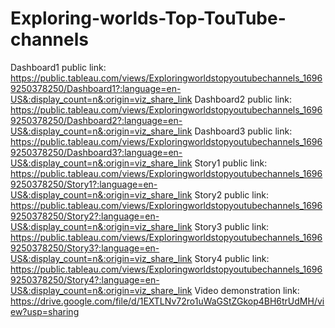 # Exploring-worlds-Top-TouTube-channels

Dashboard1 public link: https://public.tableau.com/views/Exploringworldstopyoutubechannels_16969250378250/Dashboard1?:language=en-US&:display_count=n&:origin=viz_share_link
Dashboard2 public link: https://public.tableau.com/views/Exploringworldstopyoutubechannels_16969250378250/Dashboard2?:language=en-US&:display_count=n&:origin=viz_share_link
Dashboard3 public link: https://public.tableau.com/views/Exploringworldstopyoutubechannels_16969250378250/Dashboard3?:language=en-US&:display_count=n&:origin=viz_share_link
Story1 public link: https://public.tableau.com/views/Exploringworldstopyoutubechannels_16969250378250/Story1?:language=en-US&:display_count=n&:origin=viz_share_link
Story2 public link: https://public.tableau.com/views/Exploringworldstopyoutubechannels_16969250378250/Story2?:language=en-US&:display_count=n&:origin=viz_share_link
Story3 public link: https://public.tableau.com/views/Exploringworldstopyoutubechannels_16969250378250/Story3?:language=en-US&:display_count=n&:origin=viz_share_link
Story4 public link: https://public.tableau.com/views/Exploringworldstopyoutubechannels_16969250378250/Story4?:language=en-US&:display_count=n&:origin=viz_share_link
Video demonstration link: https://drive.google.com/file/d/1EXTLNv72ro1uWaGStZGkop4BH6trUdMH/view?usp=sharing
